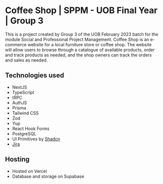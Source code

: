 # Coffee Shop | SPPM - UOB Final Year | Group 3

This is a project created by Group 3 of the UOB February 2023 batch for the module Social and Professional Project Management.
Coffee Shop is an e-commerce website for a local furniture store or coffee shop. The website will allow users to browse through a catalogue of available products, order and track products as needed, and the shop owners can track the orders and sales as needed.

## Technologies used

- NextJS
- TypeScript
- tRPC
- AuthJS
- Prisma
- Tailwind CSS
- Zod
- Yup
- React Hook Forms
- PostgreSQL
- UI Primitives by [Shadcn](https://ui.shadcn.com/)
- [Jira](https://ushiradineth.atlassian.net/jira/software/projects/SPPM/boards/2)

## Hosting

- Hosted on Vercel
- Database and storage on Supabase
